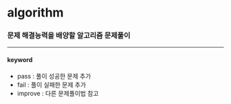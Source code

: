 # algorithm

### 문제 해결능력을 배양할 알고리즘 문제풀이
---

#### keyword
- pass : 풀이 성공한 문제 추가
- fail : 풀이 실패한 문제 추가
- improve : 다른 문제풀이법 참고
